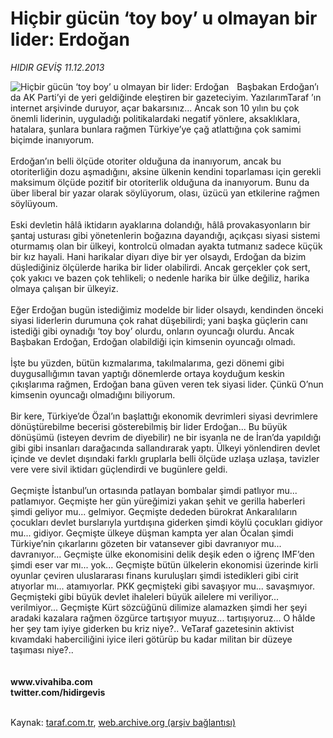 # Hiçbir gücün ‘toy boy’ u olmayan bir lider: Erdoğan

*HIDIR GEVİŞ 11.12.2013*

<div class="yazi"><img align="left" alt="Hiçbir gücün ‘toy boy’ u olmayan bir lider: Erdoğan" border="0" src="http://www.taraf.com.tr/fotoraflar/makaleler/hicbir-gucun-toy-boy-u-olmayan-bir-lider_9948_orijinal.jpg" style="border-right-width:10px; border-color:#FFFFFF"/>Başbakan Erdoğan’ı da AK Parti’yi de yeri geldiğinde eleştiren bir gazeteciyim. YazılarımTaraf ’ın internet arşivinde duruyor, açar bakarsınız... Ancak son 10 yılın bu çok önemli liderinin, uyguladığı politikalardaki negatif yönlere, aksaklıklara, hatalara, şunlara bunlara rağmen Türkiye’ye çağ atlattığına çok samimi biçimde inanıyorum.<br/><br/>Erdoğan’ın belli ölçüde otoriter olduğuna da inanıyorum, ancak bu otoriterliğin dozu aşmadığını, aksine ülkenin kendini toparlaması için gerekli maksimum ölçüde pozitif bir otoriterlik olduğuna da inanıyorum. Bunu da über liberal bir yazar olarak söylüyorum, olası, üzücü yan etkilerine rağmen söylüyoum.<br/><br/>Eski devletin hâlâ iktidarın ayaklarına dolandığı, hâlâ provakasyonların bir şantaj usturası gibi yönetenlerin boğazına dayandığı, açıkçası siyasi sistemi oturmamış olan bir ülkeyi, kontrolcü olmadan ayakta tutmanız sadece küçük bir kız hayali. Hani harikalar diyarı diye bir yer olsaydı, Erdoğan da bizim düşlediğiniz ölçülerde harika bir lider olabilirdi. Ancak gerçekler çok sert, çok yakıcı ve bazen çok tehlikeli; o nedenle harika bir ülke değiliz, harika olmaya çalışan bir ülkeyiz.<br/><br/>Eğer Erdoğan bugün istediğimiz modelde bir lider olsaydı, kendinden önceki siyasi liderlerin durumuna çok rahat düşebilirdi; yani başka güçlerin canı istediği gibi oynadığı ‘toy boy’ olurdu, onların oyuncağı olurdu. Ancak Başbakan Erdoğan, Erdoğan olabildiği için kimsenin oyuncağı olmadı.<br/><br/>İşte bu yüzden, bütün kızmalarıma, takılmalarıma, gezi dönemi gibi duygusallığımın tavan yaptığı dönemlerde ortaya koyduğum keskin çıkışlarıma rağmen, Erdoğan bana güven veren tek siyasi lider. Çünkü O’nun kimsenin oyuncağı olmadığını biliyorum.<br/><br/>Bir kere, Türkiye’de Özal’ın başlattığı ekonomik devrimleri siyasi devrimlere dönüştürebilme becerisi gösterebilmiş bir lider Erdoğan... Bu büyük dönüşümü (isteyen devrim de diyebilir) ne bir isyanla ne de İran’da yapıldığı gibi gibi insanları darağacında sallandırarak yaptı. Ülkeyi yönlendiren devlet içinde ve devlet dışındaki farklı gruplarla belli ölçüde uzlaşa uzlaşa, tavizler vere vere sivil iktidarı güçlendirdi ve bugünlere geldi.<br/><br/>Geçmişte İstanbul’un ortasında patlayan bombalar şimdi patlıyor mu... patlamıyor. Geçmişte her gün yüreğimizi yakan şehit ve gerilla haberleri şimdi geliyor mu... gelmiyor. Geçmişte dededen bürokrat Ankaralıların çocukları devlet burslarıyla yurtdışına giderken şimdi köylü çocukları gidiyor mu... gidiyor. Geçmişte ülkeye düşman kampta yer alan Öcalan şimdi Türkiye’nin çıkarlarını gözeten bir vatansever gibi davranıyor mu... davranıyor... Geçmişte ülke ekonomisini delik deşik eden o iğrenç IMF’den şimdi eser var mı... yok... Geçmişte bütün ülkelerin ekonomisi üzerinde kirli oyunlar çeviren uluslararası finans kuruluşları şimdi istedikleri gibi cirit atıyorlar mı... atamıyorlar. PKK geçmişteki gibi savaşıyor mu... savaşmıyor. Geçmişteki gibi büyük devlet ihaleleri büyük ailelere mi veriliyor... verilmiyor... Geçmişte Kürt sözcüğünü dilimize alamazken şimdi her şeyi aradaki kazalara rağmen özgürce tartışıyor muyuz... tartışıyoruz... O hâlde her şey tam iyiye giderken bu kriz niye?.. VeTaraf gazetesinin aktivist kıvamdaki haberciliğini iyice ileri götürüp bu kadar militan bir düzeye taşıması niye?..<br/><br/><br/><b>www.vivahiba.com<br/>twitter.com/hidirgevis</b><br/><br/>
</div>

Kaynak: [taraf.com.tr](http://www.taraf.com.tr:80/hidir-gevis-2/makale-hicbir-gucun-toy-boy-u-olmayan-bir-lider.htm), [web.archive.org (arşiv bağlantısı)](http://web.archive.org/web/20131213042920/http://www.taraf.com.tr:80/hidir-gevis-2/makale-hicbir-gucun-toy-boy-u-olmayan-bir-lider.htm)
